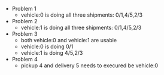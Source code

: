 - Problem 1
  - vehicle:0 is doing all three shipments: 0/1,4/5,2/3
- Problem 2
  - vehicle:1 is doing all three shipments: 0/1,4/5,2/3
- Problem 3
  - both vehicle:0 and vehicle:1 are usable
  - vehicle:0 is doing 0/1
  - vehicle:1 is doing 4/5,2/3
- Problem 4
  - pickup 4 and delivery 5 needs to execured be vehicle:0
